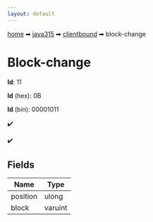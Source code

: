 ```yaml
---
layout: default
---
```


[home](/) ➡ [java315](/protocol/java315) ➡ [clientbound](/protocol/java315/clientbound) ➡ block-change

# Block-change

**Id**: 11

**Id** (hex): 0B

**Id** (bin): 00001011

✔️

✔️

## Fields

Name | Type
---|---
position | ulong
block | varuint

